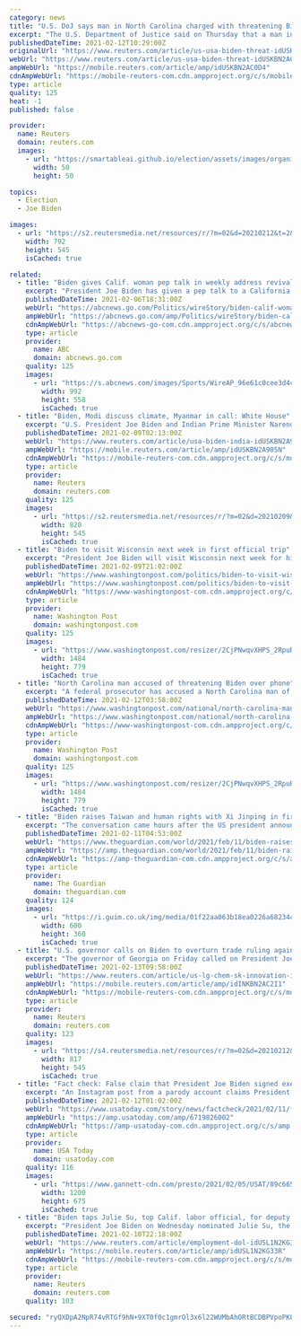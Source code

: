 ```yaml
---
category: news
title: "U.S. DoJ says man in North Carolina charged with threatening Biden"
excerpt: "The U.S. Department of Justice said on Thursday that a man in North Carolina was charged with threatening President Joe Biden."
publishedDateTime: 2021-02-12T10:29:00Z
originalUrl: "https://www.reuters.com/article/us-usa-biden-threat-idUSKBN2AC0D4"
webUrl: "https://www.reuters.com/article/us-usa-biden-threat-idUSKBN2AC0D4"
ampWebUrl: "https://mobile.reuters.com/article/amp/idUSKBN2AC0D4"
cdnAmpWebUrl: "https://mobile-reuters-com.cdn.ampproject.org/c/s/mobile.reuters.com/article/amp/idUSKBN2AC0D4"
type: article
quality: 125
heat: -1
published: false

provider:
  name: Reuters
  domain: reuters.com
  images:
    - url: "https://smartableai.github.io/election/assets/images/organizations/reuters.com-50x50.jpg"
      width: 50
      height: 50

topics:
  - Election
  - Joe Biden

images:
  - url: "https://s2.reutersmedia.net/resources/r/?m=02&d=20210212&t=2&i=1551301227&w=&fh=545px&fw=&ll=&pl=&sq=&r=LYNXMPEH1B08I"
    width: 792
    height: 545
    isCached: true

related:
  - title: "Biden gives Calif. woman pep talk in weekly address revival"
    excerpt: "President Joe Biden has given a pep talk to a California woman who was laid off because of the coronavirus pandemic"
    publishedDateTime: 2021-02-06T18:31:00Z
    webUrl: "https://abcnews.go.com/Politics/wireStory/biden-calif-woman-pep-talk-weekly-address-revival-75728273"
    ampWebUrl: "https://abcnews.go.com/amp/Politics/wireStory/biden-calif-woman-pep-talk-weekly-address-revival-75728273"
    cdnAmpWebUrl: "https://abcnews-go-com.cdn.ampproject.org/c/s/abcnews.go.com/amp/Politics/wireStory/biden-calif-woman-pep-talk-weekly-address-revival-75728273"
    type: article
    provider:
      name: ABC
      domain: abcnews.go.com
    quality: 125
    images:
      - url: "https://s.abcnews.com/images/Sports/WireAP_96e61c0cee3d4cb9927dbd51881debe3_16x9_992.jpg"
        width: 992
        height: 558
        isCached: true
  - title: "Biden, Modi discuss climate, Myanmar in call: White House"
    excerpt: "U.S. President Joe Biden and Indian Prime Minister Narendra Modi agreed in a call on Monday to work closely to fight COVID-19, renew their partnership on climate change and defend democratic institution and norms around the world,"
    publishedDateTime: 2021-02-09T02:13:00Z
    webUrl: "https://www.reuters.com/article/usa-biden-india-idUSKBN2A905N"
    ampWebUrl: "https://mobile.reuters.com/article/amp/idUSKBN2A905N"
    cdnAmpWebUrl: "https://mobile-reuters-com.cdn.ampproject.org/c/s/mobile.reuters.com/article/amp/idUSKBN2A905N"
    type: article
    provider:
      name: Reuters
      domain: reuters.com
    quality: 125
    images:
      - url: "https://s2.reutersmedia.net/resources/r/?m=02&d=20210209&t=2&i=1550820862&w=&fh=545px&fw=&ll=&pl=&sq=&r=LYNXMPEH1803I"
        width: 820
        height: 545
        isCached: true
  - title: "Biden to visit Wisconsin next week in first official trip"
    excerpt: "President Joe Biden will visit Wisconsin next week for his first official trip as president beyond his home state of Delaware. Biden is set to visit Milwaukee next Tuesday, according to the White House."
    publishedDateTime: 2021-02-09T21:02:00Z
    webUrl: "https://www.washingtonpost.com/politics/biden-to-visit-wisconsin-next-week-in-first-official-trip/2021/02/09/427ec072-6af0-11eb-a66e-e27046e9e898_story.html"
    ampWebUrl: "https://www.washingtonpost.com/politics/biden-to-visit-wisconsin-next-week-in-first-official-trip/2021/02/09/427ec072-6af0-11eb-a66e-e27046e9e898_story.html?outputType=amp"
    cdnAmpWebUrl: "https://www-washingtonpost-com.cdn.ampproject.org/c/s/www.washingtonpost.com/politics/biden-to-visit-wisconsin-next-week-in-first-official-trip/2021/02/09/427ec072-6af0-11eb-a66e-e27046e9e898_story.html?outputType=amp"
    type: article
    provider:
      name: Washington Post
      domain: washingtonpost.com
    quality: 125
    images:
      - url: "https://www.washingtonpost.com/resizer/2CjPNwqvXHPS_2RpuRTKY-p3eVo=/1484x0/www.washingtonpost.com/pb/resources/img/twp-social-share.png"
        width: 1484
        height: 779
        isCached: true
  - title: "North Carolina man accused of threatening Biden over phone"
    excerpt: "A federal prosecutor has accused a North Carolina man of threatening President Joe Biden and others through phone calls to the White House"
    publishedDateTime: 2021-02-12T03:58:00Z
    webUrl: "https://www.washingtonpost.com/national/north-carolina-man-accused-of-threatening-biden-over-phone/2021/02/11/a1fe3ad2-6cbc-11eb-a66e-e27046e9e898_story.html"
    ampWebUrl: "https://www.washingtonpost.com/national/north-carolina-man-accused-of-threatening-biden-over-phone/2021/02/11/a1fe3ad2-6cbc-11eb-a66e-e27046e9e898_story.html?outputType=amp"
    cdnAmpWebUrl: "https://www-washingtonpost-com.cdn.ampproject.org/c/s/www.washingtonpost.com/national/north-carolina-man-accused-of-threatening-biden-over-phone/2021/02/11/a1fe3ad2-6cbc-11eb-a66e-e27046e9e898_story.html?outputType=amp"
    type: article
    provider:
      name: Washington Post
      domain: washingtonpost.com
    quality: 125
    images:
      - url: "https://www.washingtonpost.com/resizer/2CjPNwqvXHPS_2RpuRTKY-p3eVo=/1484x0/www.washingtonpost.com/pb/resources/img/twp-social-share.png"
        width: 1484
        height: 779
        isCached: true
  - title: "Biden raises Taiwan and human rights with Xi Jinping in first phone call"
    excerpt: "The conversation came hours after the US president announced a new Pentagon taskforce on China"
    publishedDateTime: 2021-02-11T04:53:00Z
    webUrl: "https://www.theguardian.com/world/2021/feb/11/biden-raises-taiwan-tensions-and-human-rights-with-xi-jinping-in-first-phone-call"
    ampWebUrl: "https://amp.theguardian.com/world/2021/feb/11/biden-raises-taiwan-tensions-and-human-rights-with-xi-jinping-in-first-phone-call"
    cdnAmpWebUrl: "https://amp-theguardian-com.cdn.ampproject.org/c/s/amp.theguardian.com/world/2021/feb/11/biden-raises-taiwan-tensions-and-human-rights-with-xi-jinping-in-first-phone-call"
    type: article
    provider:
      name: The Guardian
      domain: theguardian.com
    quality: 124
    images:
      - url: "https://i.guim.co.uk/img/media/01f22aa063b18ea0226a68234c943a39bb9b373d/0_99_4800_2880/master/4800.jpg?width=300&quality=45&auto=format&fit=max&dpr=2&s=82c4ed390b0019c05fd641a7b8a8f7ab"
        width: 600
        height: 360
        isCached: true
  - title: "U.S. governor calls on Biden to overturn trade ruling against SK Innovation"
    excerpt: "The governor of Georgia on Friday called on President Joe Biden to overturn a trade ruling made against SK Innovation, saying the decision would hurt the electric vehicle battery maker's plant being built in the southern state."
    publishedDateTime: 2021-02-13T09:58:00Z
    webUrl: "https://www.reuters.com/article/us-lg-chem-sk-innovation-idINKBN2AC2I1"
    ampWebUrl: "https://mobile.reuters.com/article/amp/idINKBN2AC2I1"
    cdnAmpWebUrl: "https://mobile-reuters-com.cdn.ampproject.org/c/s/mobile.reuters.com/article/amp/idINKBN2AC2I1"
    type: article
    provider:
      name: Reuters
      domain: reuters.com
    quality: 123
    images:
      - url: "https://s4.reutersmedia.net/resources/r/?m=02&d=20210212&t=2&i=1551384083&w=&fh=545px&fw=&ll=&pl=&sq=&r=LYNXMPEH1B1SW"
        width: 817
        height: 545
        isCached: true
  - title: "Fact check: False claim that President Joe Biden signed executive order legalizing incest"
    excerpt: "An Instagram post from a parody account claims President Joe Biden signed an executive order legalizing incest. That's false."
    publishedDateTime: 2021-02-12T01:02:00Z
    webUrl: "https://www.usatoday.com/story/news/factcheck/2021/02/11/fact-check-president-joe-biden-didnt-sign-executive-order-incest/6719826002/"
    ampWebUrl: "https://amp.usatoday.com/amp/6719826002"
    cdnAmpWebUrl: "https://amp-usatoday-com.cdn.ampproject.org/c/s/amp.usatoday.com/amp/6719826002"
    type: article
    provider:
      name: USA Today
      domain: usatoday.com
    quality: 116
    images:
      - url: "https://www.gannett-cdn.com/presto/2021/02/05/USAT/89c66598-51ef-4fa4-bf50-b772e193cd63-Alejandro_Mayorkas_03.JPG?auto=webp&crop=3599,2024,x1,y130&format=pjpg&width=1200"
        width: 1200
        height: 675
        isCached: true
  - title: "Biden taps Julie Su, top Calif. labor official, for deputy labor secretary"
    excerpt: "President Joe Biden on Wednesday nominated Julie Su, the secretary of California's Labor and Workforce Development Agency, for the number-two spot at the U.S. Department of Labor, amid criticism by some Republicans and business groups of her oversight of the state's"
    publishedDateTime: 2021-02-10T22:18:00Z
    webUrl: "https://www.reuters.com/article/employment-dol-idUSL1N2KG33R"
    ampWebUrl: "https://mobile.reuters.com/article/amp/idUSL1N2KG33R"
    cdnAmpWebUrl: "https://mobile-reuters-com.cdn.ampproject.org/c/s/mobile.reuters.com/article/amp/idUSL1N2KG33R"
    type: article
    provider:
      name: Reuters
      domain: reuters.com
    quality: 103

secured: "ryQXDpA2NpR74vRTGf9hN+9XT0f0c1gmrOl3x6l22WUMbAhORtBCDBPVpoPK83KdKZWmjCDCwtWinFRjBa9tJMoGQJAAWjO4mGkqtzQ34kh2u0vkLOYUyCjgiYZzSRgyO5lLqRZm4xZ4145IjgXNzr4CFUrO9GRWWjLQ5AN4y0vdPTPo6/7BH2XRT91F89vP70xJbTO1r/xcslFQXO5/mzhQ6BIOxZiRZ1JoPcMMrZME89NoR1fDPVy+zR/6sW7DTBB5p9TjK8CpfSKswjzIh2RQenvAiSbi1553o4VOqTNUZTjZG8p5bIjhELos6HT7/BHCzdmZ64WkVkHK5iSd7evUyuA/zcyzSb6mkR1oMdA=;9HEH4Lt/y5YWf75AurObsg=="
---
```


